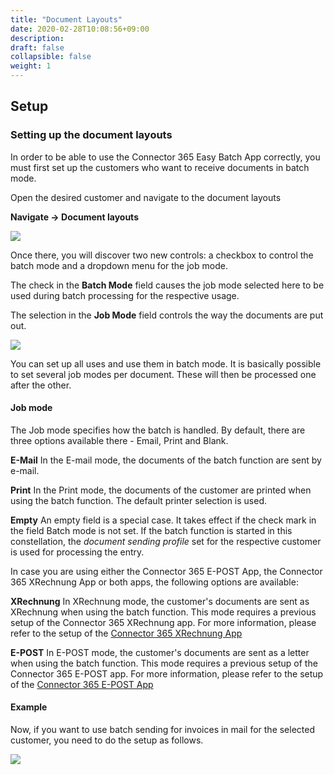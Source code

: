 ```yaml
---
title: "Document Layouts"
date: 2020-02-28T10:08:56+09:00
description: 
draft: false
collapsible: false
weight: 1
---
```

## Setup

### Setting up the document layouts

In order to be able to use the Connector 365 Easy Batch App correctly, you must first set up the customers who want to receive documents in batch mode.

Open the desired customer and navigate to the document layouts

**Navigate -> Document layouts**

![](images/apps/easynavigateen.PNG)

Once there, you will discover two new controls: a checkbox to control the batch mode and a dropdown menu for the job mode.

The check in the **Batch Mode** field causes the job mode selected here to be used during batch processing for the respective usage.

The selection in the **Job Mode** field controls the way the documents are put out.

![](images/apps/easylayouten.PNG)

You can set up all uses and use them in batch mode. It is basically possible to set several job modes per document. These will then be processed one after the other.

#### Job mode
The Job mode specifies how the batch is handled. By default, there are three options available there - Email, Print and Blank.

**E-Mail**
In the E-mail mode, the documents of the batch function are sent by e-mail.

**Print**
In the Print mode, the documents of the customer are printed when using the batch function. The default printer selection is used.

**Empty**
An empty field is a special case. It takes effect if the check mark in the field Batch mode is not set. If the batch function is started in this constellation, the *document sending profile* set for the respective customer is used for processing the entry. 

In case you are using either the Connector 365 E-POST App, the Connector 365 XRechnung App or both apps, the following options are available:

**XRechnung**
In XRechnung mode, the customer's documents are sent as XRechnung when using the batch function. This mode requires a previous setup of the Connector 365 XRechnung app. For more information, please refer to the setup of the [Connector 365 XRechnung App](/en-us/apps/xrechnung/first-steps/setup/)

**E-POST**
In E-POST mode, the customer's documents are sent as a letter when using the batch function. This mode requires a previous setup of the Connector 365 E-POST app. For more information, please refer to the setup of the [Connector 365 E-POST App](/en-us/apps/e-post/first-steps/setup/)

#### Example

Now, if you want to use batch sending for invoices in mail for the selected customer, you need to do the setup as follows.

![](images/apps/easyexampleen.PNG)






